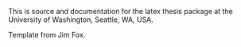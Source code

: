 This is source and documentation for the latex thesis package
at the University of Washington, Seattle, WA, USA. 

Template from Jim Fox.
